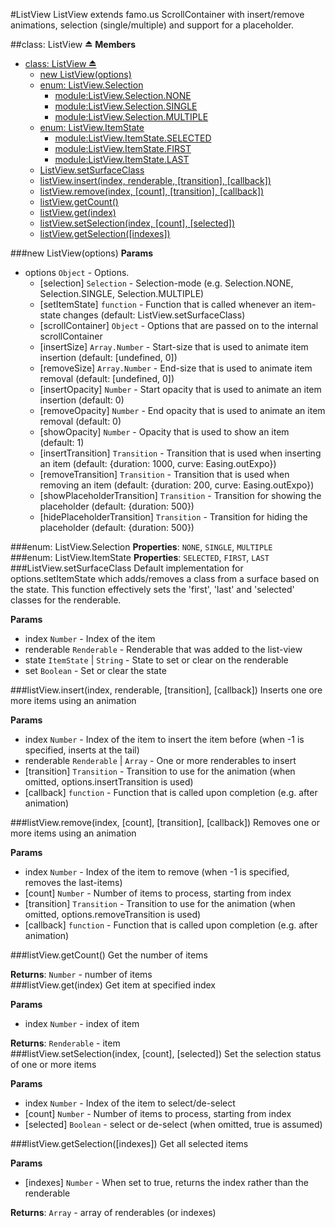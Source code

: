 
<a name="module_ListView"></a>
#ListView
ListView extends famo.us ScrollContainer with insert/remove animations, selection (single/multiple) and support for a placeholder.

<a name="module_ListView"></a>
##class: ListView ⏏
**Members**

* [class: ListView ⏏](#module_ListView)
  * [new ListView(options)](#module_ListView)
  * [enum: ListView.Selection](#module_ListView.Selection)
    * [module:ListView.Selection.NONE](#module_ListView.Selection.NONE)
    * [module:ListView.Selection.SINGLE](#module_ListView.Selection.SINGLE)
    * [module:ListView.Selection.MULTIPLE](#module_ListView.Selection.MULTIPLE)
  * [enum: ListView.ItemState](#module_ListView.ItemState)
    * [module:ListView.ItemState.SELECTED](#module_ListView.ItemState.SELECTED)
    * [module:ListView.ItemState.FIRST](#module_ListView.ItemState.FIRST)
    * [module:ListView.ItemState.LAST](#module_ListView.ItemState.LAST)
  * [ListView.setSurfaceClass](#module_ListView.setSurfaceClass)
  * [listView.insert(index, renderable, [transition], [callback])](#module_ListView#insert)
  * [listView.remove(index, [count], [transition], [callback])](#module_ListView#remove)
  * [listView.getCount()](#module_ListView#getCount)
  * [listView.get(index)](#module_ListView#get)
  * [listView.setSelection(index, [count], [selected])](#module_ListView#setSelection)
  * [listView.getSelection([indexes])](#module_ListView#getSelection)

<a name="module_ListView"></a>
###new ListView(options)
**Params**

- options `Object` - Options.
  - [selection] `Selection` - Selection-mode (e.g. Selection.NONE, Selection.SINGLE, Selection.MULTIPLE)
  - [setItemState] `function` - Function that is called whenever an item-state changes (default: ListView.setSurfaceClass)
  - [scrollContainer] `Object` - Options that are passed on to the internal scrollContainer
  - [insertSize] `Array.Number` - Start-size that is used to animate item insertion (default: [undefined, 0])
  - [removeSize] `Array.Number` - End-size that is used to animate item removal (default: [undefined, 0])
  - [insertOpacity] `Number` - Start opacity that is used to animate an item insertion (default: 0)
  - [removeOpacity] `Number` - End opacity that is used to animate an item removal (default: 0)
  - [showOpacity] `Number` - Opacity that is used to show an item (default: 1)
  - [insertTransition] `Transition` - Transition that is used when inserting an item (default: {duration: 1000, curve: Easing.outExpo})
  - [removeTransition] `Transition` - Transition that is used when removing an item (default: {duration: 200, curve: Easing.outExpo})
  - [showPlaceholderTransition] `Transition` - Transition for showing the placeholder (default: {duration: 500})
  - [hidePlaceholderTransition] `Transition` - Transition for hiding the placeholder (default: {duration: 500})

<a name="module_ListView.Selection"></a>
###enum: ListView.Selection
**Properties**: `NONE`, `SINGLE`, `MULTIPLE`  
<a name="module_ListView.ItemState"></a>
###enum: ListView.ItemState
**Properties**: `SELECTED`, `FIRST`, `LAST`  
<a name="module_ListView.setSurfaceClass"></a>
###ListView.setSurfaceClass
Default implementation for options.setItemState which adds/removes a class
from a surface based on the state. This function effectively sets the
'first', 'last' and 'selected' classes for the renderable.

**Params**

- index `Number` - Index of the item
- renderable `Renderable` - Renderable that was added to the list-view
- state `ItemState` | `String` - State to set or clear on the renderable
- set `Boolean` - Set or clear the state

<a name="module_ListView#insert"></a>
###listView.insert(index, renderable, [transition], [callback])
Inserts one ore more items using an animation

**Params**

- index `Number` - Index of the item to insert the item before (when -1 is specified, inserts at the tail)
- renderable `Renderable` | `Array` - One or more renderables to insert
- [transition] `Transition` - Transition to use for the animation (when omitted, options.insertTransition is used)
- [callback] `function` - Function that is called upon completion (e.g. after animation)

<a name="module_ListView#remove"></a>
###listView.remove(index, [count], [transition], [callback])
Removes one or more items using an animation

**Params**

- index `Number` - Index of the item to remove (when -1 is specified, removes the last-items)
- [count] `Number` - Number of items to process, starting from index
- [transition] `Transition` - Transition to use for the animation (when omitted, options.removeTransition is used)
- [callback] `function` - Function that is called upon completion (e.g. after animation)

<a name="module_ListView#getCount"></a>
###listView.getCount()
Get the number of items

**Returns**: `Number` - number of items  
<a name="module_ListView#get"></a>
###listView.get(index)
Get item at specified index

**Params**

- index `Number` - index of item

**Returns**: `Renderable` - item  
<a name="module_ListView#setSelection"></a>
###listView.setSelection(index, [count], [selected])
Set the selection status of one or more items

**Params**

- index `Number` - Index of the item to select/de-select
- [count] `Number` - Number of items to process, starting from index
- [selected] `Boolean` - select or de-select (when omitted, true is assumed)

<a name="module_ListView#getSelection"></a>
###listView.getSelection([indexes])
Get all selected items

**Params**

- [indexes] `Number` - When set to true, returns the index rather than the renderable

**Returns**: `Array` - array of renderables (or indexes)  

